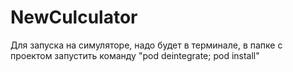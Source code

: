 # NewCulculator

Для запуска на симуляторе, надо будет в терминале, в папке с проектом запустить команду "pod deintegrate; pod install"
